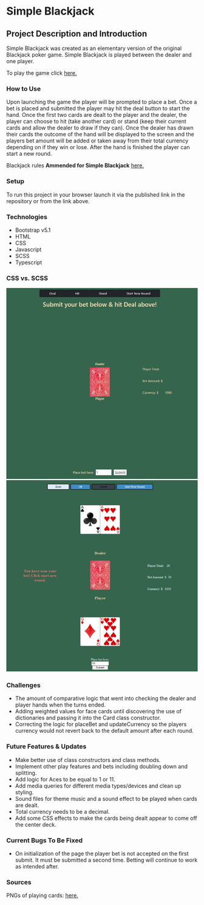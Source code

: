 # Simple Blackjack

## Project Description and Introduction
Simple Blackjack was created as an elementary version of the original Blackjack poker game. Simple Blackjack is played between the dealer and one player.

To play the game click [here.](https://bdfroehlich.github.io/MP1-SimpleBlackJack/?# "This link will take you to Simple Blackjack.")

### How to Use
Upon launching the game the player will be prompted to place a bet. Once a bet is placed and submitted the player may hit the deal button to start the hand. Once the first two cards are dealt to the player and the dealer, the player can choose to hit (take another card) or stand (keep their current cards and allow the dealer to draw if they can). Once the dealer has drawn their cards the outcome of the hand will be displayed to the screen and the players bet amount will be added or taken away from their total currency depending on if they win or lose. After the hand is finished the player can start a new round.

Blackjack rules **Ammended for Simple Blackjack** [here.](https://www.ildado.com/blackjack_rules.html "This link will take you the rules of Blackjack.")

### Setup
To run this project in your browser launch it via the published link in the repository or from the link above.

### Technologies
- Bootstrap v5.1
- HTML
- CSS
- Javascript
- SCSS
- Typescript

### CSS vs. SCSS
![original game with raw css](https://github.com/bdfroehlich/MP1-SimpleBlackJack/blob/main/Images/game_original.JPG?raw=true)
![game with scss](https://github.com/bdfroehlich/MP1-SimpleBlackJack/blob/main/Images/game.JPG?raw=true)

### Challenges
- The amount of comparative logic that went into checking the dealer and player hands when the turns ended.
- Adding weighted values for face cards until discovering the use of dictionaries and passing it into the Card class constructor.
- Correcting the logic for placeBet and updateCurrency so the players currency would not revert back to the default amount after each round.

### Future Features & Updates
- Make better use of class constructors and class methods.
- Implement other play features and bets including doubling down and splitting.
- Add logic for Aces to be equal to 1 or 11.
- Add media queries for different media types/devices and clean up styling.
- Sound files for theme music and a sound effect to be played when cards are dealt.
- Total currency needs to be a decimal.
- Add some CSS effects to make the cards being dealt appear to come off the center deck.

### Current Bugs To Be Fixed
- On initialization of the page the player bet is not accepted on the first submit. It must be submitted a second time. Betting will continue to work as intended after.

### Sources
PNGs of playing cards: [here.](https://code.google.com/archive/p/vector-playing-cards "This link will take you the deck of cards PNG download.")

